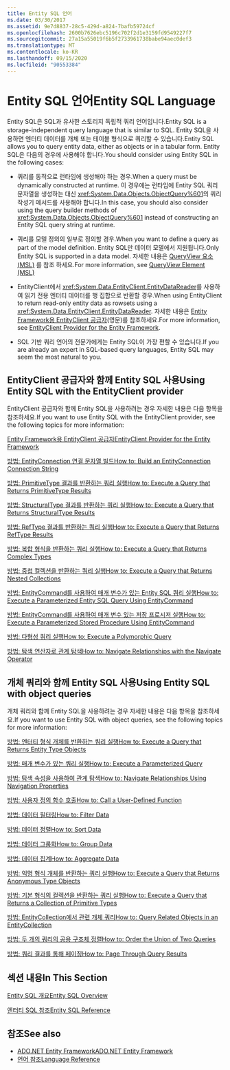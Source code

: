 ```yaml
---
title: Entity SQL 언어
ms.date: 03/30/2017
ms.assetid: 9e7d8837-28c5-429d-a824-7bafb59724cf
ms.openlocfilehash: 2600b7626ebc5196c702f2d1e3159fd9549227f7
ms.sourcegitcommit: 27a15a55019f6b5f2733961738babe94aec0def3
ms.translationtype: MT
ms.contentlocale: ko-KR
ms.lasthandoff: 09/15/2020
ms.locfileid: "90553384"
---
```

# <a name="entity-sql-language"></a><span data-ttu-id="e709e-102">Entity SQL 언어</span><span class="sxs-lookup"><span data-stu-id="e709e-102">Entity SQL Language</span></span>
<span data-ttu-id="e709e-103">Entity SQL은 SQL과 유사한 스토리지 독립적 쿼리 언어입니다.</span><span class="sxs-lookup"><span data-stu-id="e709e-103">Entity SQL is a storage-independent query language that is similar to SQL.</span></span> <span data-ttu-id="e709e-104">Entity SQL을 사용하면 엔터티 데이터를 개체 또는 테이블 형식으로 쿼리할 수 있습니다.</span><span class="sxs-lookup"><span data-stu-id="e709e-104">Entity SQL allows you to query entity data, either as objects or in a tabular form.</span></span> <span data-ttu-id="e709e-105">Entity SQL은 다음의 경우에 사용해야 합니다.</span><span class="sxs-lookup"><span data-stu-id="e709e-105">You should consider using Entity SQL in the following cases:</span></span>  
  
- <span data-ttu-id="e709e-106">쿼리를 동적으로 런타임에 생성해야 하는 경우.</span><span class="sxs-lookup"><span data-stu-id="e709e-106">When a query must be dynamically constructed at runtime.</span></span> <span data-ttu-id="e709e-107">이 경우에는 런타임에 Entity SQL 쿼리 문자열을 생성하는 대신 <xref:System.Data.Objects.ObjectQuery%601>의 쿼리 작성기 메서드를 사용해야 합니다.</span><span class="sxs-lookup"><span data-stu-id="e709e-107">In this case, you should also consider using the query builder methods of <xref:System.Data.Objects.ObjectQuery%601> instead of constructing an Entity SQL query string at runtime.</span></span>  
  
- <span data-ttu-id="e709e-108">쿼리를 모델 정의의 일부로 정의할 경우.</span><span class="sxs-lookup"><span data-stu-id="e709e-108">When you want to define a query as part of the model definition.</span></span> <span data-ttu-id="e709e-109">Entity SQL만 데이터 모델에서 지원됩니다.</span><span class="sxs-lookup"><span data-stu-id="e709e-109">Only Entity SQL is supported in a data model.</span></span> <span data-ttu-id="e709e-110">자세한 내용은 [QueryView 요소 (MSL)](/ef/ef6/modeling/designer/advanced/edmx/msl-spec#queryview-element-msl) 를 참조 하세요.</span><span class="sxs-lookup"><span data-stu-id="e709e-110">For more information, see [QueryView Element (MSL)](/ef/ef6/modeling/designer/advanced/edmx/msl-spec#queryview-element-msl)</span></span>  
  
- <span data-ttu-id="e709e-111">EntityClient에서 <xref:System.Data.EntityClient.EntityDataReader>를 사용하여 읽기 전용 엔터티 데이터를 행 집합으로 반환할 경우.</span><span class="sxs-lookup"><span data-stu-id="e709e-111">When using EntityClient to return read-only entity data as rowsets using a <xref:System.Data.EntityClient.EntityDataReader>.</span></span> <span data-ttu-id="e709e-112">자세한 내용은 [Entity Framework용 EntityClient 공급자](../entityclient-provider-for-the-entity-framework.md)(영문)를 참조하세요.</span><span class="sxs-lookup"><span data-stu-id="e709e-112">For more information, see [EntityClient Provider for the Entity Framework](../entityclient-provider-for-the-entity-framework.md).</span></span>  
  
- <span data-ttu-id="e709e-113">SQL 기반 쿼리 언어의 전문가에게는 Entity SQL이 가장 편할 수 있습니다.</span><span class="sxs-lookup"><span data-stu-id="e709e-113">If you are already an expert in SQL-based query languages, Entity SQL may seem the most natural to you.</span></span>  
  
## <a name="using-entity-sql-with-the-entityclient-provider"></a><span data-ttu-id="e709e-114">EntityClient 공급자와 함께 Entity SQL 사용</span><span class="sxs-lookup"><span data-stu-id="e709e-114">Using Entity SQL with the EntityClient provider</span></span>  
 <span data-ttu-id="e709e-115">EntityClient 공급자와 함께 Entity SQL을 사용하려는 경우 자세한 내용은 다음 항목을 참조하세요.</span><span class="sxs-lookup"><span data-stu-id="e709e-115">If you want to use Entity SQL with the EntityClient provider, see the following topics for more information:</span></span>  
  
 [<span data-ttu-id="e709e-116">Entity Framework용 EntityClient 공급자</span><span class="sxs-lookup"><span data-stu-id="e709e-116">EntityClient Provider for the Entity Framework</span></span>](../entityclient-provider-for-the-entity-framework.md)  
  
 [<span data-ttu-id="e709e-117">방법: EntityConnection 연결 문자열 빌드</span><span class="sxs-lookup"><span data-stu-id="e709e-117">How to: Build an EntityConnection Connection String</span></span>](../how-to-build-an-entityconnection-connection-string.md)  
  
 [<span data-ttu-id="e709e-118">방법: PrimitiveType 결과를 반환하는 쿼리 실행</span><span class="sxs-lookup"><span data-stu-id="e709e-118">How to: Execute a Query that Returns PrimitiveType Results</span></span>](../how-to-execute-a-query-that-returns-primitivetype-results.md)  
  
 [<span data-ttu-id="e709e-119">방법: StructuralType 결과를 반환하는 쿼리 실행</span><span class="sxs-lookup"><span data-stu-id="e709e-119">How to: Execute a Query that Returns StructuralType Results</span></span>](../how-to-execute-a-query-that-returns-structuraltype-results.md)  
  
 [<span data-ttu-id="e709e-120">방법: RefType 결과를 반환하는 쿼리 실행</span><span class="sxs-lookup"><span data-stu-id="e709e-120">How to: Execute a Query that Returns RefType Results</span></span>](../how-to-execute-a-query-that-returns-reftype-results.md)  
  
 [<span data-ttu-id="e709e-121">방법: 복합 형식을 반환하는 쿼리 실행</span><span class="sxs-lookup"><span data-stu-id="e709e-121">How to: Execute a Query that Returns Complex Types</span></span>](../how-to-execute-a-query-that-returns-complex-types.md)  
  
 [<span data-ttu-id="e709e-122">방법: 중첩 컬렉션을 반환하는 쿼리 실행</span><span class="sxs-lookup"><span data-stu-id="e709e-122">How to: Execute a Query that Returns Nested Collections</span></span>](../how-to-execute-a-query-that-returns-nested-collections.md)  
  
 [<span data-ttu-id="e709e-123">방법: EntityCommand를 사용하여 매개 변수가 있는 Entity SQL 쿼리 실행</span><span class="sxs-lookup"><span data-stu-id="e709e-123">How to: Execute a Parameterized Entity SQL Query Using EntityCommand</span></span>](../how-to-execute-a-parameterized-entity-sql-query-using-entitycommand.md)  
  
 [<span data-ttu-id="e709e-124">방법: EntityCommand를 사용하여 매개 변수 있는 저장 프로시저 실행</span><span class="sxs-lookup"><span data-stu-id="e709e-124">How to: Execute a Parameterized Stored Procedure Using EntityCommand</span></span>](../how-to-execute-a-parameterized-stored-procedure-using-entitycommand.md)  
  
 [<span data-ttu-id="e709e-125">방법: 다형성 쿼리 실행</span><span class="sxs-lookup"><span data-stu-id="e709e-125">How to: Execute a Polymorphic Query</span></span>](../how-to-execute-a-polymorphic-query.md)  
  
 [<span data-ttu-id="e709e-126">방법: 탐색 연산자로 관계 탐색</span><span class="sxs-lookup"><span data-stu-id="e709e-126">How to: Navigate Relationships with the Navigate Operator</span></span>](../how-to-navigate-relationships-with-the-navigate-operator.md)  
  
## <a name="using-entity-sql-with-object-queries"></a><span data-ttu-id="e709e-127">개체 쿼리와 함께 Entity SQL 사용</span><span class="sxs-lookup"><span data-stu-id="e709e-127">Using Entity SQL with object queries</span></span>  
 <span data-ttu-id="e709e-128">개체 쿼리와 함께 Entity SQL을 사용하려는 경우 자세한 내용은 다음 항목을 참조하세요.</span><span class="sxs-lookup"><span data-stu-id="e709e-128">If you want to use Entity SQL with object queries, see the following topics for more information:</span></span>  
  
 <span data-ttu-id="e709e-129">[방법: 엔터티 형식 개체를 반환하는 쿼리 실행](/previous-versions/dotnet/netframework-4.0/bb738694(v=vs.100))</span><span class="sxs-lookup"><span data-stu-id="e709e-129">[How to: Execute a Query that Returns Entity Type Objects](/previous-versions/dotnet/netframework-4.0/bb738694(v=vs.100))</span></span>  
  
 <span data-ttu-id="e709e-130">[방법: 매개 변수가 있는 쿼리 실행](/previous-versions/dotnet/netframework-4.0/bb738521(v=vs.100))</span><span class="sxs-lookup"><span data-stu-id="e709e-130">[How to: Execute a Parameterized Query](/previous-versions/dotnet/netframework-4.0/bb738521(v=vs.100))</span></span>  
  
 <span data-ttu-id="e709e-131">[방법: 탐색 속성을 사용하여 관계 탐색](/previous-versions/dotnet/netframework-4.0/bb896321(v=vs.100))</span><span class="sxs-lookup"><span data-stu-id="e709e-131">[How to: Navigate Relationships Using Navigation Properties](/previous-versions/dotnet/netframework-4.0/bb896321(v=vs.100))</span></span>  
  
 <span data-ttu-id="e709e-132">[방법: 사용자 정의 함수 호출](/previous-versions/dotnet/netframework-4.0/dd490951(v=vs.100))</span><span class="sxs-lookup"><span data-stu-id="e709e-132">[How to: Call a User-Defined Function](/previous-versions/dotnet/netframework-4.0/dd490951(v=vs.100))</span></span>  
  
 <span data-ttu-id="e709e-133">[방법: 데이터 필터링](/previous-versions/dotnet/netframework-4.0/cc716755(v=vs.100))</span><span class="sxs-lookup"><span data-stu-id="e709e-133">[How to: Filter Data](/previous-versions/dotnet/netframework-4.0/cc716755(v=vs.100))</span></span>  
  
 <span data-ttu-id="e709e-134">[방법: 데이터 정렬](/previous-versions/dotnet/netframework-4.0/cc716784(v=vs.100))</span><span class="sxs-lookup"><span data-stu-id="e709e-134">[How to: Sort Data](/previous-versions/dotnet/netframework-4.0/cc716784(v=vs.100))</span></span>  
  
 <span data-ttu-id="e709e-135">[방법: 데이터 그룹화](/previous-versions/dotnet/netframework-4.0/bb896341(v=vs.100))</span><span class="sxs-lookup"><span data-stu-id="e709e-135">[How to: Group Data](/previous-versions/dotnet/netframework-4.0/bb896341(v=vs.100))</span></span>  
  
 <span data-ttu-id="e709e-136">[방법: 데이터 집계](/previous-versions/dotnet/netframework-4.0/cc716738(v=vs.100))</span><span class="sxs-lookup"><span data-stu-id="e709e-136">[How to: Aggregate Data](/previous-versions/dotnet/netframework-4.0/cc716738(v=vs.100))</span></span>  
  
 <span data-ttu-id="e709e-137">[방법: 익명 형식 개체를 반환하는 쿼리 실행](/previous-versions/dotnet/netframework-4.0/bb738512(v=vs.100))</span><span class="sxs-lookup"><span data-stu-id="e709e-137">[How to: Execute a Query that Returns Anonymous Type Objects](/previous-versions/dotnet/netframework-4.0/bb738512(v=vs.100))</span></span>  
  
 <span data-ttu-id="e709e-138">[방법: 기본 형식의 컬렉션을 반환하는 쿼리 실행](/previous-versions/dotnet/netframework-4.0/bb738451(v=vs.100))</span><span class="sxs-lookup"><span data-stu-id="e709e-138">[How to: Execute a Query that Returns a Collection of Primitive Types](/previous-versions/dotnet/netframework-4.0/bb738451(v=vs.100))</span></span>  
  
 <span data-ttu-id="e709e-139">[방법: EntityCollection에서 관련 개체 쿼리](/previous-versions/dotnet/netframework-4.0/cc716708(v=vs.100))</span><span class="sxs-lookup"><span data-stu-id="e709e-139">[How to: Query Related Objects in an EntityCollection](/previous-versions/dotnet/netframework-4.0/cc716708(v=vs.100))</span></span>  
  
 <span data-ttu-id="e709e-140">[방법: 두 개의 쿼리의 공용 구조체 정렬](/previous-versions/dotnet/netframework-4.0/bb896299(v=vs.100))</span><span class="sxs-lookup"><span data-stu-id="e709e-140">[How to: Order the Union of Two Queries](/previous-versions/dotnet/netframework-4.0/bb896299(v=vs.100))</span></span>  
  
 <span data-ttu-id="e709e-141">[방법: 쿼리 결과를 통해 페이징](/previous-versions/dotnet/netframework-4.0/bb738702(v=vs.100))</span><span class="sxs-lookup"><span data-stu-id="e709e-141">[How to: Page Through Query Results](/previous-versions/dotnet/netframework-4.0/bb738702(v=vs.100))</span></span>  
  
## <a name="in-this-section"></a><span data-ttu-id="e709e-142">섹션 내용</span><span class="sxs-lookup"><span data-stu-id="e709e-142">In This Section</span></span>  
 [<span data-ttu-id="e709e-143">Entity SQL 개요</span><span class="sxs-lookup"><span data-stu-id="e709e-143">Entity SQL Overview</span></span>](entity-sql-overview.md)  
  
 [<span data-ttu-id="e709e-144">엔터티 SQL 참조</span><span class="sxs-lookup"><span data-stu-id="e709e-144">Entity SQL Reference</span></span>](entity-sql-reference.md)  
  
## <a name="see-also"></a><span data-ttu-id="e709e-145">참조</span><span class="sxs-lookup"><span data-stu-id="e709e-145">See also</span></span>

- [<span data-ttu-id="e709e-146">ADO.NET Entity Framework</span><span class="sxs-lookup"><span data-stu-id="e709e-146">ADO.NET Entity Framework</span></span>](../index.md)
- [<span data-ttu-id="e709e-147">언어 참조</span><span class="sxs-lookup"><span data-stu-id="e709e-147">Language Reference</span></span>](index.md)
